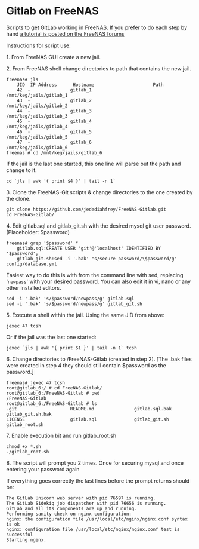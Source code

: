 Gitlab on FreeNAS
==============

Scripts to get GitLab working in FreeNAS. If you prefer to do each step by hand [a tutorial is posted on the FreeNAS forums](https://forums.freenas.org/index.php?threads/how-to-gitlab-on-freenas-9-3.26347/)

Instructions for script use:

1\. From FreeNAS GUI create a new jail.

2\. From FreeNAS shell change directories to path that contains the new jail.

	freenas# jls
		JID  IP Address      Hostname                      Path
		42  -               gitlab_1                      /mnt/keg/jails/gitlab_1
		43  -               gitlab_2                      /mnt/keg/jails/gitlab_2
		44  -               gitlab_3                      /mnt/keg/jails/gitlab_3
		45  -               gitlab_4                      /mnt/keg/jails/gitlab_4
		46  -               gitlab_5                      /mnt/keg/jails/gitlab_5
		47  -               gitlab_6                      /mnt/keg/jails/gitlab_6
	freenas # cd /mnt/keg/jails/gitlab_6

If the jail is the last one started, this one line will parse out the path and change to it.
    
	cd `jls | awk '{ print $4 }' | tail -n 1`
	
3\. Clone the FreeNAS-Git scripts & change directories to the one created by the clone.

	git clone https://github.com/jedediahfrey/FreeNAS-Gitlab.git
	cd FreeNAS-Gitlab/
	
4\. Edit gitlab.sql and gitlab_git.sh with the desired mysql git user password. (Placeholder: $password)

	freenas# grep '$password' *
		gitlab.sql:CREATE USER 'git'@'localhost' IDENTIFIED BY '$password';
		gitlab_git.sh:sed -i '.bak' "s/secure password/\$password/g" config/database.yml

Easiest way to do this is with from the command line with sed, replacing '````newpass````' with your desired password. You can also edit it in vi, nano or any other installed editors.

    sed -i '.bak' 's/$password/newpass/g' gitlab.sql
	sed -i '.bak' 's/$password/newpass/g' gitlab_git.sh
	
5\. Execute a shell within the jail. Using the same JID from above:

    jexec 47 tcsh
	
Or if the jail was the last one started:

    jexec `jls | awk '{ print $1 }' | tail -n 1` tcsh
	
6\. Change directories to  /FreeNAS-Gitlab (created in step 2). [The .bak files were created in step 4 they should still contain $password as the password.]

    freenas# jexec 47 tcsh
    root@gitlab_6:/ # cd FreeNAS-Gitlab/
    root@gitlab_6:/FreeNAS-Gitlab # pwd
    /FreeNAS-Gitlab
    root@gitlab_6:/FreeNAS-Gitlab # ls
    .git                    README.md               gitlab.sql.bak          gitlab_git.sh.bak
    LICENSE                 gitlab.sql              gitlab_git.sh           gitlab_root.sh

7\. Enable execution bit and run gitlab_root.sh

	chmod +x *.sh
	./gitlab_root.sh
	
8\. The script will prompt you 2 times. Once for securing mysql and once entering your password again

If everything goes correctly the last lines before the prompt returns should be: 

    The GitLab Unicorn web server with pid 76597 is running.
    The GitLab Sidekiq job dispatcher with pid 76656 is running.
    GitLab and all its components are up and running.
    Performing sanity check on nginx configuration:
    nginx: the configuration file /usr/local/etc/nginx/nginx.conf syntax is ok
    nginx: configuration file /usr/local/etc/nginx/nginx.conf test is successful
    Starting nginx.

